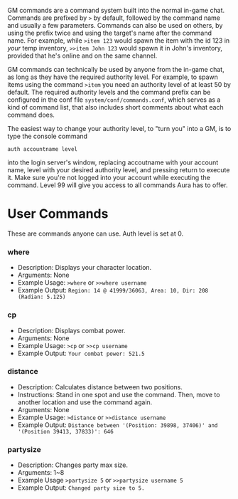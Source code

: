 GM commands are a command system built into the normal in-game chat. Commands are prefixed by `>` by default, followed by the command name and usually a few parameters. Commands can also be used on others, by using the prefix twice and using the target's name after the command name. For example, while `>item 123` would spawn the item with the id 123 in *your* temp inventory, `>>item John 123` would spawn it in John's inventory, provided that he's online and on the same channel.

GM commands can technically be used by anyone from the in-game chat, as long as they have the required authority level. For example, to spawn items using the command `>item` you need an authority level of at least 50 by default. The required authority levels and the command prefix can be configured in the conf file `system/conf/commands.conf`, which serves as a kind of command list, that also includes short comments about what each command does.

The easiest way to change your authority level, to "turn you" into a GM, is to type the console command

```
auth accountname level
```

into the login server's window, replacing accoutname with your account name, level with your desired authority level, and pressing return to execute it. Make sure you're not logged into your account while executing the command. Level 99 will give you access to all commands Aura has to offer.

# User Commands
These are commands anyone can use. Auth level is set at 0. 
### where
* Description: Displays your character location.
* Arguments: None
* Example Usage: `>where` or `>>where username`
* Example Output: `Region: 14 @ 41999/36063, Area: 10, Dir: 208 (Radian: 5.125)`

### cp
* Description: Displays combat power.
* Arguments: None
* Example Usage: `>cp` or `>>cp username`
* Example Output: `Your combat power: 521.5`

### distance
* Description: Calculates distance between two positions.
* Instructions: Stand in one spot and use the command. Then, move to another location and use the command again.
* Arguments: None
* Example Usage: `>distance` or `>>distance username`
* Example Output: `Distance between '(Position: 39898, 37406)' and '(Position 39413, 37833)': 646`

### partysize
* Description: Changes party max size.
* Arguments: 1~8
* Example Usage `>partysize 5` or `>>partysize username 5`
* Example Output: `Changed party size to 5.`